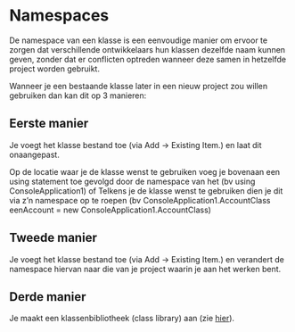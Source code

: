 # Namespaces
De namespace van een klasse is een eenvoudige manier om ervoor te zorgen dat verschillende ontwikkelaars hun klassen dezelfde naam kunnen geven, zonder dat er conflicten optreden wanneer deze samen in hetzelfde project worden gebruikt.


Wanneer je een bestaande klasse later in een nieuw project zou willen gebruiken dan kan dit op 3 manieren:

## Eerste manier

Je voegt het klasse bestand toe (via Add -> Existing Item.) en laat dit onaangepast.

Op de locatie waar je de klasse wenst te gebruiken voeg je bovenaan een using statement toe gevolgd door de namespace van het (bv using ConsoleApplication1) of
Telkens je de klasse wenst te gebruiken dien je dit via z’n namespace op te roepen (bv ConsoleApplication1.AccountClass eenAccount = new ConsoleApplication1.AccountClass)

## Tweede manier

Je voegt het klasse bestand toe (via Add -> Existing Item.) en verandert de namespace hiervan naar die van je project waarin je aan het werken bent.

## Derde manier

Je maakt een klassenbibliotheek (class library) aan (zie [hier](https://www.youtube.com/watch?v=6n-SL8cp8gM)).